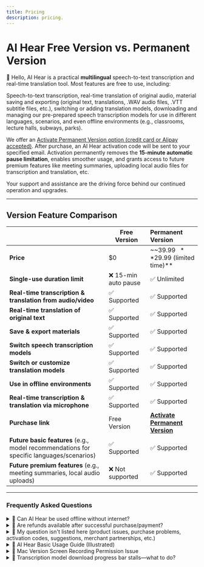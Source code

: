 ```yaml
---
title: Pricing
description: pricing.
---
```


# AI Hear Free Version vs. Permanent Version

🎉 Hello, AI Hear is a practical **multilingual** speech-to-text transcription and real-time translation tool. Most features are free to use, including:

Speech-to-text transcription, real-time translation of original audio, material saving and exporting (original text, translations, .WAV audio files, .VTT subtitle files, etc.), switching or adding translation models, downloading and managing our pre-prepared speech transcription models for use in different languages, scenarios, and even offline environments (e.g., classrooms, lecture halls, subways, parks).

We offer an [Activate Permanent Version option (credit card or Alipay accepted)](https://checkout.thucydides.net/purchase/AIHear). After purchase, an AI Hear activation code will be sent to your specified email. Activation permanently removes the **15-minute automatic pause limitation**, enables smoother usage, and grants access to future premium features like meeting summaries, uploading local audio files for transcription and translation, etc.

Your support and assistance are the driving force behind our continued operation and upgrades.

---

## Version Feature Comparison

|                                                         | Free Version    | Permanent Version                                           |
| ------------------------------------------------------- | --------------- | :----------------------------------------------------------- |
| **Price**                                               | $0              | ~~$39.99~~ **$29.99 (limited time)**                        |
| **Single-use duration limit**                           | ❌ 15-min auto pause | ✅ Unlimited                                                 |
| **Real-time transcription & translation from audio/video** | ✅ Supported    | ✅ Supported                                                 |
| **Real-time translation of original text**              | ✅ Supported    | ✅ Supported                                                 |
| **Save & export materials**                             | ✅ Supported    | ✅ Supported                                                 |
| **Switch speech transcription models**                  | ✅ Supported    | ✅ Supported                                                 |
| **Switch or customize translation models**              | ✅ Supported    | ✅ Supported                                                 |
| **Use in offline environments**                         | ✅ Supported    | ✅ Supported                                                 |
| **Real-time transcription & translation via microphone** | ✅ Supported    | ✅ Supported                                                 |
| **Purchase link**                                       | Free Version    | **[Activate Permanent Version](https://checkout.thucydides.net/purchase/AIHear)** |
| **Future basic features** (e.g., model recommendations for specific languages/scenarios) | ✅ Supported    | ✅ Supported                                                 |
| **Future premium features** (e.g., meeting summaries, local audio uploads) | ❌ Not supported | ✅ Supported                                                 |

---

### Frequently Asked Questions

<details>
<summary>🔸 Can AI Hear be used offline without internet?</summary>
All features remain available offline. However, real-time translation requires an additional local translation model. You can follow our guide to integrate different translation models. Using Ollama as an example, please refer to the <a href="https://hear.thucydides.net/zh-cn/reference/ollama">Local Translation Model Integration Guide</a>.
</details>
<details>
<summary>🔸 Are refunds available after successful purchase/payment?</summary>
Sorry, AI Hear permanent version purchases are non-refundable. Please evaluate carefully before purchasing. Reasons for no refunds:<br>
Digital product nature: Activation codes are considered delivered upon issuance and cannot be reclaimed. The permanent version provides lifetime activation.<br>
Transaction costs: Payment processors charge fees that we must bear after transaction completion, which aren't refunded even if you request a refund.<br>
Anti-abuse measures: We lack resources to handle occasional purchase-trial-refund abuse patterns.
</details>
<details>
<summary>🔸 My question isn't listed here (product issues, purchase problems, activation codes, suggestions, merchant partnerships, etc.)</summary>
Please contact help@thucydides.net
</details>
<details>
<summary>🔸 AI Hear Basic Usage Guide (Illustrated)</summary>
AI Hear's real-time translation is simple to use—just play it alongside any video/audio/voice. For setup details, refer to <a href="https://hear.thucydides.net/zh-cn/guides/quickstart/"> AI Hear Introduction </a>
</details>

<details>
<summary>🔸 Mac Version Screen Recording Permission Issue</summary>
When first installing AI Hear or clicking the start button after some use, if prompted for screen recording access:<br>
1 Click "Open System Preferences" or "Open System Setting"<br>
2 Navigate to Screen & System Audio Recording. If AIHear appears with active permissions, select it and click the minus sign (first remove AIHear from the recording access list)<br>
3 Then click the plus sign, locate AIHear in the Applications folder, and re-add it to the recording permission list, ensuring it's activated.
</details>

<details>
<summary>🔸 Transcription model download progress bar stalls—what to do?</summary>
Try deleting incompletely downloaded model files and redownloading. Steps:<br>
1 On Mac, search for "terminal" via 🔍 and open it.<br>
2 Enter: `open ~/Library/Containers/net.thucydides.lwt.hear/Data/Library/Application\ Support/AIHear/models`<br>
3 In the opened folder, manually delete the problematic model file, then download it again.
</details>